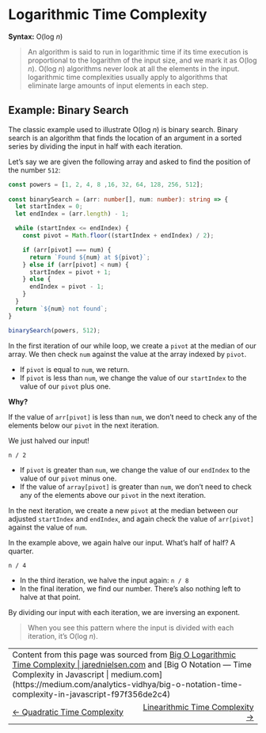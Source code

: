 # Logarithmic Time Complexity

**Syntax:** O(log _n_)

> An algorithm is said to run in logarithmic time if its time execution is proportional to the logarithm of the input size, and we mark it as O(log _n_). O(log _n_) algorithms never look at all the elements in the input. logarithmic time complexities usually apply to algorithms that eliminate large amounts of input elements in each step.

## Example: Binary Search

The classic example used to illustrate O(log _n_) is binary search. Binary search is an algorithm that finds the location of an argument in a sorted series by dividing the input in half with each iteration.

Let’s say we are given the following array and asked to find the position of the number `512`:

```typescript
const powers = [1, 2, 4, 8 ,16, 32, 64, 128, 256, 512];
 
const binarySearch = (arr: number[], num: number): string => {
  let startIndex = 0;
  let endIndex = (arr.length) - 1;

  while (startIndex <= endIndex) {
    const pivot = Math.floor((startIndex + endIndex) / 2);

    if (arr[pivot] === num) {
      return `Found ${num} at ${pivot}`;
    } else if (arr[pivot] < num) {
      startIndex = pivot + 1;
    } else {
      endIndex = pivot - 1;
    }
  }
  return `${num} not found`;
}

binarySearch(powers, 512);
```

In the first iteration of our while loop, we create a `pivot` at the median of our array. We then check `num` against the value at the array indexed by `pivot`.

- If `pivot` is equal to `num`, we return.
- If `pivot` is less than `num`, we change the value of our `startIndex` to the value of our `pivot` plus one.

**Why?**

If the value of `arr[pivot]` is less than `num`, we don’t need to check any of the elements below our `pivot` in the next iteration.

We just halved our input!

```
n / 2
```

- If `pivot` is greater than `num`, we change the value of our `endIndex` to the value of our `pivot` minus one.
- If the value of `array[pivot]` is greater than `num`, we don’t need to check any of the elements above our `pivot` in the next iteration.

In the next iteration, we create a new `pivot` at the median between our adjusted `startIndex` and `endIndex`, and again check the value of `arr[pivot]` against the value of `num`.

In the example above, we again halve our input. What’s half of half? A quarter.

```
n / 4
```

- In the third iteration, we halve the input again: `n / 8`
- In the final iteration, we find our number. There’s also nothing left to halve at that point.

By dividing our input with each iteration, we are inversing an exponent.

> When you see this pattern where the input is divided with each iteration, it’s O(log _n_).

<table>
  <tr>
    <td colspan="2">
      Content from this page was sourced from <a href="https://jarednielsen.com/big-o-logarithmic-time-complexity/">Big O Logarithmic Time Complexity | jarednielsen.com</a> and [Big O Notation — Time Complexity in Javascript | medium.com](https://medium.com/analytics-vidhya/big-o-notation-time-complexity-in-javascript-f97f356de2c4) 
    </td>
  </tr>
  <tr>
    <td width="50%">
      <a href="../linear-time-complexity#linear-time-complexity"><- Quadratic Time Complexity</a>
    </td>
    <td width="50%" align="right"> 
      <a href="../linearithmic-time-complexity/README.md#linearithmic-time-complexity">Linearithmic Time Complexity -></a>
    </td>
  </tr>
</table>
